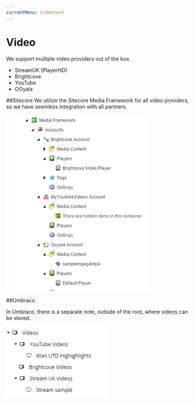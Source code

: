 ```yaml
---
currentMenu: Videotech
---
```

Video
============

We support multiple video providers out of the box.

* StreamUK (PlayerHD)
* Brightcove
* YouTube
* OOyala

##Sitecore
We utilize the Sitecore Media Framework for all  video providers, so we have seemless integration with all partners.

![sitecore media framework](/sitecoremediaframework.PNG)


##Umbraco

In Umbraco, there is a separate note, outside of the root, where videos can be stored.

![umbraco video](/umbracovideo.PNG)